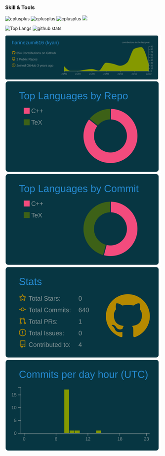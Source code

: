 ### Skill & Tools
<a target="_blank"> <img src="https://upload.wikimedia.org/wikipedia/commons/thumb/1/18/ISO_C%2B%2B_Logo.svg/288px-ISO_C%2B%2B_Logo.svg" alt="cplusplus" width="40" height="40"/> 
<a target="_blank"> <img src="https://upload.wikimedia.org/wikipedia/commons/f/fa/Microsoft_Azure.svg" alt="cplusplus" width="40" height="40"/> 
<a target="_blank"> <img src="https://img.icons8.com/color/96/000000/c-plus-plus-logo.png" alt="cplusplus" width="40" height="40"/> 
<img src="https://img.icons8.com/color/96/000000/c-plus-plus-logo.png"/>
  
<p align="left"> 
  <img alt="Top Langs" height="150px" src="https://github-readme-stats.vercel.app/api/top-langs/?username=harinezumi616&layout=compact&theme=merko" />
  <img alt="github stats" height="150px" src="https://github-readme-stats.vercel.app/api?username=harinezumi616&theme=onedark&show_icons=true" />
</p>

<!--
[![trophy](https://github-profile-trophy.vercel.app/?username=harinezumi616&theme=onedark&column=7
)](https://github.com/ryo-ma/github-profile-trophy)
-->

[![](https://raw.githubusercontent.com/harinezumi616/harinezumi616/main/profile-summary-card-output/solarized_dark/0-profile-details.svg)](https://github.com/vn7n24fzkq/github-profile-summary-cards)
[![](https://raw.githubusercontent.com/harinezumi616/harinezumi616/main/profile-summary-card-output/solarized_dark/1-repos-per-language.svg)](https://github.com/vn7n24fzkq/github-profile-summary-cards) [![](https://raw.githubusercontent.com/harinezumi616/harinezumi616/main/profile-summary-card-output/solarized_dark/2-most-commit-language.svg)](https://github.com/vn7n24fzkq/github-profile-summary-cards)
[![](https://raw.githubusercontent.com/harinezumi616/harinezumi616/main/profile-summary-card-output/solarized_dark/3-stats.svg)](https://github.com/vn7n24fzkq/github-profile-summary-cards) [![](https://raw.githubusercontent.com/harinezumi616/harinezumi616/main/profile-summary-card-output/solarized_dark/4-productive-time.svg)](https://github.com/vn7n24fzkq/github-profile-summary-cards)
